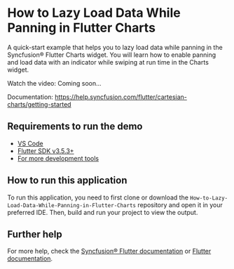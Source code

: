 # How to Lazy Load Data While Panning in Flutter Charts
A quick-start example that helps you to lazy load data while panning in the Syncfusion® Flutter Charts widget. You will learn how to enable panning and load data with an indicator while swiping at run time in the Charts widget.

Watch the video: Coming soon...

Documentation: https://help.syncfusion.com/flutter/cartesian-charts/getting-started

## Requirements to run the demo
* [VS Code](https://code.visualstudio.com/download)
* [Flutter SDK v3.5.3+](https://flutter.dev/docs/development/tools/sdk/overview)
* [For more development tools](https://flutter.dev/docs/development/tools/devtools/overview)

## How to run this application
To run this application, you need to first clone or download the `How-to-Lazy-Load-Data-While-Panning-in-Flutter-Charts` repository and open it in your preferred IDE. Then, build and run your project to view the output.

## Further help
For more help, check the [Syncfusion® Flutter documentation](https://help.syncfusion.com/flutter/introduction/overview) or
 [Flutter documentation](https://flutter.dev/docs/get-started/install).
